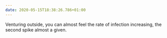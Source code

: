 ```yaml
---
date: 2020-05-15T18:38:26.786+01:00
---
```


Venturing outside, you can almost feel the rate of infection increasing, the second spike almost a given.
